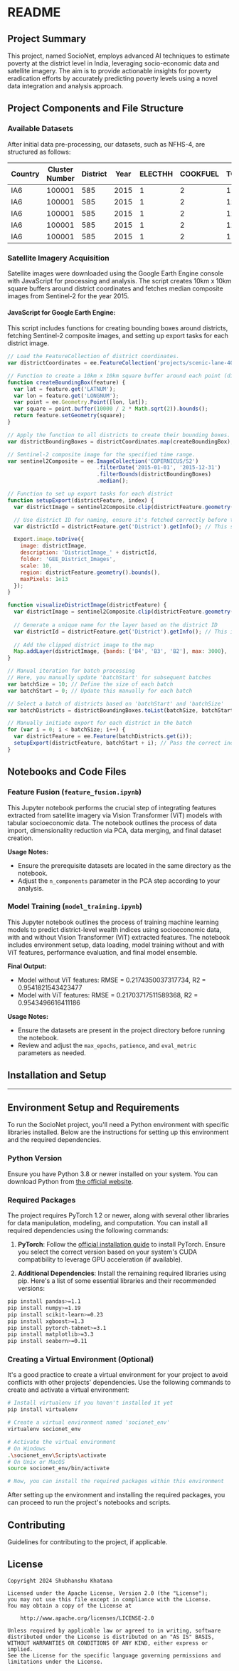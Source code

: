# README 

## Project Summary

This project, named SocioNet, employs advanced AI techniques to estimate poverty at the district level in India, leveraging socio-economic data and satellite imagery. The aim is to provide actionable insights for poverty eradication efforts by accurately predicting poverty levels using a novel data integration and analysis approach.

## Project Components and File Structure

### Available Datasets

After initial data pre-processing, our datasets, such as NFHS-4, are structured as follows:

| Country | Cluster Number | District | Year | ELECTHH | COOKFUEL | TOILETTYPE | DRINKWATER | WEALTHQHH | WEALTHSHH |
| ------- | -------------- | -------- | ---- | ------- | -------- | ---------- | ---------- | --------- | --------- |
| IA6     | 100001         | 585      | 2015 | 1       | 2        | 11         | 13         | 5         | 1.97208   |
| IA6     | 100001         | 585      | 2015 | 1       | 2        | 12         | 11         | 5         | 1.76550   |
| IA6     | 100001         | 585      | 2015 | 1       | 2        | 12         | 11         | 4         | 0.79116   |
| IA6     | 100001         | 585      | 2015 | 1       | 2        | 12         | 11         | 5         | 2.13757   |
| IA6     | 100001         | 585      | 2015 | 1       | 2        | 11         | 12         | 4         | 0.94395   |

### Satellite Imagery Acquisition

Satellite images were downloaded using the Google Earth Engine console with JavaScript for processing and analysis. The script creates 10km x 10km square buffers around district coordinates and fetches median composite images from Sentinel-2 for the year 2015.

#### JavaScript for Google Earth Engine:

This script includes functions for creating bounding boxes around districts, fetching Sentinel-2 composite images, and setting up export tasks for each district image.

```javascript
// Load the FeatureCollection of district coordinates.
var districtCoordinates = ee.FeatureCollection('projects/scenic-lane-400211/assets/top_100_district_coordinates_2015_');

// Function to create a 10km x 10km square buffer around each point (district's coordinates).
function createBoundingBox(feature) {
  var lat = feature.get('LATNUM');
  var lon = feature.get('LONGNUM');
  var point = ee.Geometry.Point([lon, lat]);
  var square = point.buffer(10000 / 2 * Math.sqrt(2)).bounds();
  return feature.setGeometry(square);
}

// Apply the function to all districts to create their bounding boxes.
var districtBoundingBoxes = districtCoordinates.map(createBoundingBox);

// Sentinel-2 composite image for the specified time range.
var sentinel2Composite = ee.ImageCollection('COPERNICUS/S2')
                            .filterDate('2015-01-01', '2015-12-31')
                            .filterBounds(districtBoundingBoxes)
                            .median();

// Function to set up export tasks for each district
function setupExport(districtFeature, index) {
  var districtImage = sentinel2Composite.clip(districtFeature.geometry());

  // Use district ID for naming, ensure it's fetched correctly before this point
  var districtId = districtFeature.get('District').getInfo(); // This should be adjusted

  Export.image.toDrive({
    image: districtImage,
    description: 'DistrictImage_' + districtId,
    folder: 'GEE_District_Images',
    scale: 10,
    region: districtFeature.geometry().bounds(),
    maxPixels: 1e13
  });
}

function visualizeDistrictImage(districtFeature) {
  var districtImage = sentinel2Composite.clip(districtFeature.geometry());
  
  // Generate a unique name for the layer based on the district ID
  var districtId = districtFeature.get('District').getInfo(); // This is synchronous and should be used cautiously
  
  // Add the clipped district image to the map
  Map.addLayer(districtImage, {bands: ['B4', 'B3', 'B2'], max: 3000}, 'District Image ' + districtId);
}

// Manual iteration for batch processing
// Here, you manually update 'batchStart' for subsequent batches
var batchSize = 10; // Define the size of each batch
var batchStart = 0; // Update this manually for each batch

// Select a batch of districts based on 'batchStart' and 'batchSize'
var batchDistricts = districtBoundingBoxes.toList(batchSize, batchStart);

// Manually initiate export for each district in the batch
for (var i = 0; i < batchSize; i++) {
  var districtFeature = ee.Feature(batchDistricts.get(i));
  setupExport(districtFeature, batchStart + i); // Pass the correct index or ID
}
```

## Notebooks and Code Files

### Feature Fusion (`feature_fusion.ipynb`)

This Jupyter notebook performs the crucial step of integrating features extracted from satellite imagery via Vision Transformer (ViT) models with tabular socioeconomic data. The notebook outlines the process of data import, dimensionality reduction via PCA, data merging, and final dataset creation.

**Usage Notes:**
- Ensure the prerequisite datasets are located in the same directory as the notebook.
- Adjust the `n_components` parameter in the PCA step according to your analysis.

### Model Training (`model_training.ipynb`)

This Jupyter notebook outlines the process of training machine learning models to predict district-level wealth indices using socioeconomic data, with and without Vision Transformer (ViT) extracted features. The notebook includes environment setup, data loading, model training without and with ViT features, performance evaluation, and final model ensemble.

**Final Output:**
- Model without ViT features: RMSE = 0.2174350037317734, R2 = 0.9541821543423477
- Model with ViT features: RMSE = 0.21703717511589368, R2 = 0.9543496616411186

**Usage Notes:**
- Ensure the datasets are present in the project directory before running the notebook.
- Review and adjust the `max_epochs`, `patience`, and `eval_metric` parameters as needed.

## Installation and Setup

---

## Environment Setup and Requirements

To run the SocioNet project, you'll need a Python environment with specific libraries installed. Below are the instructions for setting up this environment and the required dependencies.

### Python Version

Ensure you have Python 3.8 or newer installed on your system. You can download Python from [the official website](https://www.python.org/downloads/).

### Required Packages

The project requires PyTorch 1.2 or newer, along with several other libraries for data manipulation, modeling, and computation. You can install all required dependencies using the following commands:

1. **PyTorch**: Follow the [official installation guide](https://pytorch.org/get-started/locally/) to install PyTorch. Ensure you select the correct version based on your system's CUDA compatibility to leverage GPU acceleration (if available).

2. **Additional Dependencies**: Install the remaining required libraries using pip. Here's a list of some essential libraries and their recommended versions:

```bash
pip install pandas>=1.1
pip install numpy>=1.19
pip install scikit-learn>=0.23
pip install xgboost>=1.3
pip install pytorch-tabnet>=3.1
pip install matplotlib>=3.3
pip install seaborn>=0.11
```

### Creating a Virtual Environment (Optional)

It's a good practice to create a virtual environment for your project to avoid conflicts with other projects' dependencies. Use the following commands to create and activate a virtual environment:

```bash
# Install virtualenv if you haven't installed it yet
pip install virtualenv

# Create a virtual environment named 'socionet_env'
virtualenv socionet_env

# Activate the virtual environment
# On Windows
.\socionet_env\Scripts\activate
# On Unix or MacOS
source socionet_env/bin/activate

# Now, you can install the required packages within this environment
```

After setting up the environment and installing the required packages, you can proceed to run the project's notebooks and scripts.

## Contributing

Guidelines for contributing to the project, if applicable.

## License

```
Copyright 2024 Shubhanshu Khatana

Licensed under the Apache License, Version 2.0 (the "License");
you may not use this file except in compliance with the License.
You may obtain a copy of the License at

    http://www.apache.org/licenses/LICENSE-2.0

Unless required by applicable law or agreed to in writing, software
distributed under the License is distributed on an "AS IS" BASIS,
WITHOUT WARRANTIES OR CONDITIONS OF ANY KIND, either express or implied.
See the License for the specific language governing permissions and
limitations under the License.
```
